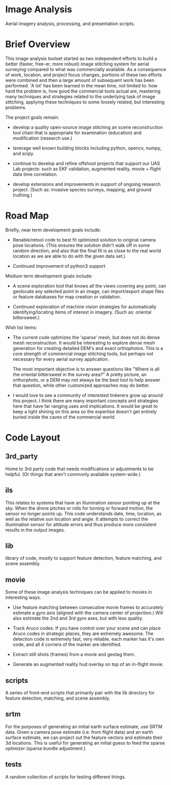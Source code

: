 # Image Analysis

Aerial imagery analysis, processing, and presentation scripts.

# Brief Overview

This image analysis toolset started as two independent efforts to
build a better (faster, free-er, more robust) image stitching system
for aerial surveying compared to what was commercially available.  As
a consequence of work, location, and project focus changes, portions
of these two efforts were combined and then a large amount of
subsequent work has been performed.  'A lot' has been learned in the
mean time, not limited to: how hard the problem is, how good the
commercial tools actual are, mastering many techniques and strategies
related to the underlying task of image stitching, applying these
techniques to some loosely related, but interesting problems.

The project goals remain:

- develop a quality open-source image stitching an scene
  reconstruction tool chain that is appropriate for examination
  (education) and modification (research use.)

- leverage well known building blocks including python, opencv, numpy,
  and scipy.

- continue to develop and refine offshoot projects that support our
  UAS Lab projects: such as EKF validation, augmented reality, movie +
  flight data time correlation.

- develop extensions and improvements in support of ongoing research
  project.  (Such as: invasive species surveys, mapping, and ground
  truthing.)

# Road Map

Briefly, near term development goals include:

- Renable/retool code to best fit optimized solution to original
  camera pose locations.  (This ensures the solution didn't walk off
  in some random direction, and also that the final fit is as close to
  the real world location as we are able to do with the given data
  set.)

- Continued improvement of python3 support

Medium term development goals include:

- A scene exploration tool that knows all the views covering any
  point, can geolocate any selected point in an image, can
  import/export shape files or feature databases for map creation or
  validation.

- Continued exploration of machine vision strategies for automatically
  identifying/locating items of interest in imagery.  (Such as:
  oriental bittersweet.)

Wish list items:

- The current code optimizes the 'sparse' mesh, but does not do dense
  mesh reconstruction.  It would be interesting to explore dense mesh
  generation for creating detailed DEM's and exact orthophotos.  This
  is a core strength of commercial image stitching tools, but perhaps
  not necessary for every aerial survey application.

  The most important objective is to answer questions like "Where is
  all the oriental bittersweet in the survey area?"  A pretty picture,
  an orthorphoto, or a DEM may not always be the best tool to help
  answer that question, while other customized approaches may do
  better.

- I would love to see a community of interested tinkerers grow up
  around this project.  I think there are many important concepts and
  strategies here that have far ranging uses and implications.  It
  would be great to keep a light shining on this area so the expertise
  doesn't get entirely buried inside the caves of the commercial
  world.


# Code Layout

## 3rd_party

   Home to 3rd party code that needs modifications or adjustments to
   be helpful.  (Or things that aren't commonly available
   system-wide.)

## ils

   This relates to systems that have an illumination sensor pointing
   up at the sky.  When the drone pitches or rolls for turning or
   forward motion, the sensor no longer points up.  This code
   understands date, time, location, as well as the relative sun
   location and angle.  It attempts to correct the illumination sensor
   for attitude errors and thus produce more consistent results in the
   output images.

## lib

   library of code, mostly to support feature detection, feature
   matching, and scene assembly.

## movie

   Some of these image analysis techniques can be applied to movies in
   interesting ways.

   - Use feature matching between consecutive movie frames to
     accurately estimate a gyro axis (aligned with the camera center
     of projection.)  Will also estimate the 2nd and 3rd gyro axes,
     but with less quality.

   - Track Aruco codes.  If you have control over your scene and can
     place Aruco codes in strategic places, they are extremely
     awesome.  The detection code is extremely fast, very reliable,
     each marker has it's own code, and all 4 corners of the marker
     are identified.

   - Extract still shots (frames) from a movie and geotag them.

   - Generate an augmented reality hud overlay on top of an in-flight
     movie.

## scripts

   A series of front-end scripts that primarily pair with the lib
   directory for feature detection, matching, and scene assembly.

## srtm

   For the purposes of generating an initial earth surface estimate,
   use SRTM data.  Given a camera pose estimate (i.e. from flight
   data) and an earth surface estimate, we can project out the feature
   vectors and estimate their 3d locations.  This is useful for
   generating an initial guess to feed the sparse optimizer (sparse
   bundle adjustment.)

## tests

   A random collection of scripts for testing different things.